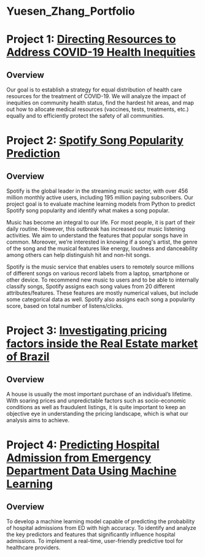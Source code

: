 # Yuesen_Zhang_Portfolio

# Project 1: [Directing Resources to Address COVID-19 Health Inequities](https://github.com/samzhang6/BA775-Team-Project-04/tree/main)

## Overview
Our goal is to establish a strategy for equal distribution of health care resources for the treatment of COVID-19. We will analyze the impact of inequities on community health status, find the hardest hit areas, and map out how to allocate medical resources (vaccines, tests, treatments, etc.) equally and to efficiently protect the safety of all communities.

# Project 2: [Spotify Song Popularity Prediction](https://github.com/samzhang6/BA810-Project/blob/main/Spotify_Song_Popularity_Prediction%20(1).ipynb)

## Overview
Spotify is the global leader in the streaming music sector, with over 456 million monthly active users, including 195 million paying subscribers. Our project goal is to evaluate machine learning models from Python to predict Spotify song popularity and identify what makes a song popular.

Music has become an integral to our life. For most people, it is part of their daily routine. However, this outbreak has increased our music listening activities. We aim to understand the features that popular songs have in common. Moreover, we’re interested in knowing if a song's artist, the genre of the song and the musical features like energy, loudness and danceability among others can help distinguish hit and non-hit songs.

Spotify is the music service that enables users to remotely source millions of different songs on various record labels from a laptop, smartphone or other device. To recommend new music to users and to be able to internally classify songs, Spotify assigns each song values from 20 different attributes/features. These features are mostly numerical values, but include some categorical data as well. Spotify also assigns each song a popularity score, based on total number of listens/clicks.

# Project 3: [Investigating pricing factors inside the Real Estate market of Brazil](https://github.com/samzhang6/BA780-Team-Project-B3/blob/main/B3-Investigating%20pricing%20factors%20inside%20the%20Real%20Estate%20market%20of%20Brazil.ipynb)

## Overview
A house is usually the most important purchase of an individual’s lifetime. With soaring prices and unpredictable factors such as socio-economic conditions as well as fraudulent listings, it is quite important to keep an objective eye in understanding the pricing landscape, which is what our analysis aims to achieve.

# Project 4: [Predicting Hospital Admission from Emergency Department Data Using Machine Learning](https://github.com/samzhang6/Predicting-Hospital-Admission-from-Emergency-Department-Data-Using-Machine-Learning)

## Overview 
To develop a machine learning model capable of predicting the probability of hospital admissions from ED with high accuracy. To identify and analyze the key predictors and features that significantly influence hospital admissions. To implement a real-time, user-friendly predictive tool for healthcare providers.


